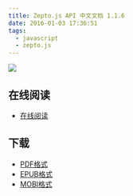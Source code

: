 ```yaml
---
title: Zepto.js API 中文文档 1.1.6
date: 2016-01-03 17:36:51
tags:
  - javascript
  - zepto.js
---
```


![](https://ek8whxe.cloudimg.io/s/width/226/https://www.gitbook.com/cover/book/wizardforcel/zeptojs-api-doc.jpg)

<!--more-->

## 在线阅读 ##

+ [在线阅读](https://www.gitbook.com/book/wizardforcel/zeptojs-api-doc/details)

## 下载 ##

+ [PDF格式](https://www.gitbook.com/download/pdf/book/wizardforcel/zeptojs-api-doc)
+ [EPUB格式](https://www.gitbook.com/download/epub/book/wizardforcel/zeptojs-api-doc)
+ [MOBI格式](https://www.gitbook.com/download/mobi/book/wizardforcel/zeptojs-api-doc)